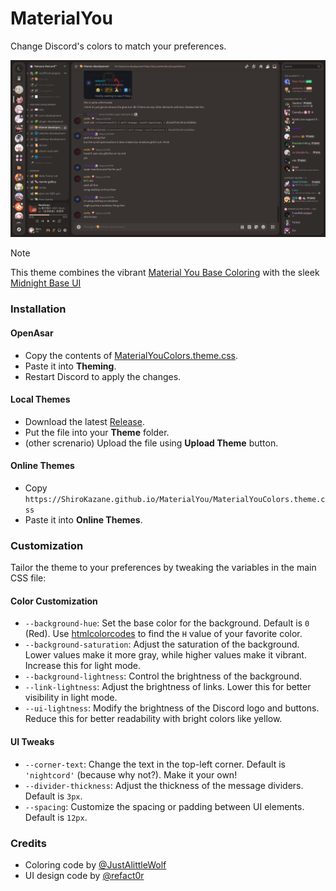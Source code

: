 # MaterialYou
Change Discord's colors to match your preferences.

![Preview](/assets/preview.png)

> [!NOTE]
> This theme combines the vibrant [Material You Base Coloring](https://github.com/JustAlittleWolf/Material-You-Discord-Theme) with the sleek [Midnight Base UI](https://github.com/refact0r/midnight-discord)

### Installation

#### OpenAsar

- Copy the contents of [MaterialYouColors.theme.css](https://github.com/ShiroKazane/MaterialYou/blob/main/MaterialYouColors.theme.css).
- Paste it into **Theming**.
- Restart Discord to apply the changes.

#### Local Themes

- Download the latest [Release](https://github.com/ShiroKazane/MaterialYou/releases).
- Put the file into your **Theme** folder.
- (other screnario) Upload the file using **Upload Theme** button.

#### Online Themes

- Copy `https://ShiroKazane.github.io/MaterialYou/MaterialYouColors.theme.css`
- Paste it into **Online Themes**.

### Customization

Tailor the theme to your preferences by tweaking the variables in the main CSS file:

#### Color Customization

* `--background-hue`: Set the base color for the background. Default is `0` (Red). Use [htmlcolorcodes](https://htmlcolorcodes.com/color-picker/) to find the `H` value of your favorite color.
* `--background-saturation`: Adjust the saturation of the background. Lower values make it more gray, while higher values make it vibrant. Increase this for light mode.
* `--background-lightness`: Control the brightness of the background.
* `--link-lightness`: Adjust the brightness of links. Lower this for better visibility in light mode.
* `--ui-lightness`: Modify the brightness of the Discord logo and buttons. Reduce this for better readability with bright colors like yellow.

#### UI Tweaks

* `--corner-text`: Change the text in the top-left corner. Default is `'nightcord'` (because why not?). Make it your own!
* `--divider-thickness`: Adjust the thickness of the message dividers. Default is `3px`.
* `--spacing`: Customize the spacing or padding between UI elements. Default is `12px`.

### Credits

- Coloring code by [@JustAlittleWolf](https://github.com/JustAlittleWolf/Material-You-Discord-Theme)
- UI design code by [@refact0r](https://github.com/refact0r/midnight-discord)

